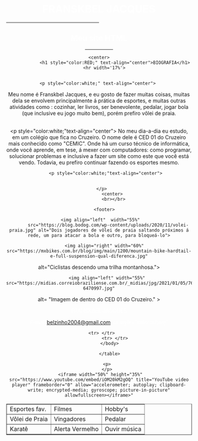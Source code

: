 <html>
  
  <head>
 <meta charset="utf-8">
    
  </head>
  <body background="https://i.gifer.com/19Mw.gif">
    <h1 style="color:White;"align="center">FRANSKBEL JACQUES
    </h1>
              <hr width='50%'>
      <center>
        <h2 style="color:white;" text-align="left">Meu site HTML</h2> <hr width='15%'>
        
    <center>
                <h1 style="color:RED;" text-align="center">BIOGRAFIA</h1>
        <hr width='17%'>

           
    <p style="color:white;" text-align="center"> 
  Meu nome é Franskbel Jacques, e eu gosto de fazer muitas coisas, muitas dela se envolvem principalmente á prática de esportes, e muitas outras atividades como : cozinhar, ler livros, ser benevolente, pedalar, jogar bola (que inclusive eu jogo muito bem), porém prefiro vôlei de praia.
            </p>  
        <p style="color:white;"text-align="center"> 
  No meu dia-a-dia eu estudo, em um colégio que fica no Cruzeiro. O nome dele é CED 01 do Cruzeiro mais conhecido como "CEMIC". Onde há um curso técnico de informática, onde você aprende, em tese, á mexer com computadores: como programar, solucionar problemas e inclusive a fazer um site como este que você está vendo. Todavia, eu prefiro continuar fazendo os esportes mesmo.
       
          <p style="color:white;"text-align="center"> 

         
      </p>
               <center> 
               <br></br>

        <footer>
       
      <img align="left"  width="55%" 
           src="https://blog.bodog.com/wp-content/uploads/2020/11/volei-praia.jpg" alt="Dois jogadores de vôlei de praia saltando próximos á rede, um para atacar a bola e outro, para bloqueá-lo">
          
        <img align="right" width="60%"       src="https://mxbikes.com.br/blog/img/main/1200/mountain-bike-hardtail-e-full-suspension-qual-diferenca.jpg"
 alt="Ciclistas descendo uma trilha montanhosa.">
         
          <img align="left" width="55%" src="https://midias.correiobraziliense.com.br/_midias/jpg/2021/01/05/766x527/1_cemidocruzeiro_site-6470997.jpg"
alt= "Imagem de dentro do CED 01 do Cruzeiro."
      > 
          <footer>
          <p style="color:white;"> FRANSKBEL JACQUES
               <p style="color:white;"> E-mail:belzinho2004@gmail.com <a style="color:white;" 
                               </a> </p>                                        <table border="1">
    <tbody>
    <tr>
      <td>Esportes fav.</td>
      <td>Filmes</td>
        <td>Hobby's </td>
      </tr>
      <tr>
        <td>Vôlei de Praia
         <td>Vingadores
           <td>Pedalar
                  </tr>
      <tr>
        <td>Karatê</td>
        <td>Alerta Vermelho</td>
        <td>Ouvir música</td>
          
      <tr> </tr>
                <tr> </tr>
            </body>
            
            </table>
          
          <p>
          </p>
     <iframe width="50%" height="35%" src="https://www.youtube.com/embed/iOM20kM2gOQ" title="YouTube video player" frameborder="0" allow="accelerometer; autoplay; clipboard-write; encrypted-media; gyroscope; picture-in-picture" allowfullscreen></iframe>"
          
          
</html>
